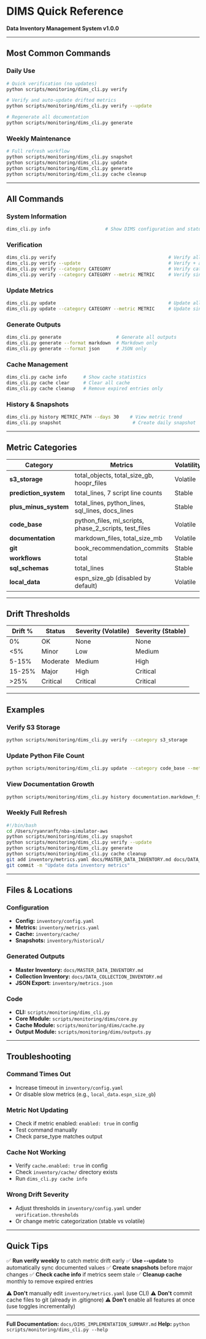 # DIMS Quick Reference

**Data Inventory Management System v1.0.0**

---

## Most Common Commands

### Daily Use
```bash
# Quick verification (no updates)
python scripts/monitoring/dims_cli.py verify

# Verify and auto-update drifted metrics
python scripts/monitoring/dims_cli.py verify --update

# Regenerate all documentation
python scripts/monitoring/dims_cli.py generate
```

### Weekly Maintenance
```bash
# Full refresh workflow
python scripts/monitoring/dims_cli.py snapshot
python scripts/monitoring/dims_cli.py update
python scripts/monitoring/dims_cli.py generate
python scripts/monitoring/dims_cli.py cache cleanup
```

---

## All Commands

### System Information
```bash
dims_cli.py info                    # Show DIMS configuration and status
```

### Verification
```bash
dims_cli.py verify                                         # Verify all metrics
dims_cli.py verify --update                                # Verify + auto-update
dims_cli.py verify --category CATEGORY                     # Verify category
dims_cli.py verify --category CATEGORY --metric METRIC     # Verify single metric
```

### Update Metrics
```bash
dims_cli.py update                                         # Update all metrics
dims_cli.py update --category CATEGORY --metric METRIC     # Update single metric
```

### Generate Outputs
```bash
dims_cli.py generate                    # Generate all outputs
dims_cli.py generate --format markdown  # Markdown only
dims_cli.py generate --format json      # JSON only
```

### Cache Management
```bash
dims_cli.py cache info      # Show cache statistics
dims_cli.py cache clear     # Clear all cache
dims_cli.py cache cleanup   # Remove expired entries only
```

### History & Snapshots
```bash
dims_cli.py history METRIC_PATH --days 30    # View metric trend
dims_cli.py snapshot                          # Create daily snapshot
```

---

## Metric Categories

| Category | Metrics | Volatility |
|----------|---------|------------|
| **s3_storage** | total_objects, total_size_gb, hoopr_files | Volatile |
| **prediction_system** | total_lines, 7 script line counts | Stable |
| **plus_minus_system** | total_lines, python_lines, sql_lines, docs_lines | Stable |
| **code_base** | python_files, ml_scripts, phase_2_scripts, test_files | Volatile |
| **documentation** | markdown_files, total_size_mb | Volatile |
| **git** | book_recommendation_commits | Stable |
| **workflows** | total | Stable |
| **sql_schemas** | total_lines | Stable |
| **local_data** | espn_size_gb (disabled by default) | Volatile |

---

## Drift Thresholds

| Drift % | Status | Severity (Volatile) | Severity (Stable) |
|---------|--------|---------------------|-------------------|
| 0% | OK | None | None |
| <5% | Minor | Low | Medium |
| 5-15% | Moderate | Medium | High |
| 15-25% | Major | High | Critical |
| >25% | Critical | Critical | Critical |

---

## Examples

### Verify S3 Storage
```bash
python scripts/monitoring/dims_cli.py verify --category s3_storage
```

### Update Python File Count
```bash
python scripts/monitoring/dims_cli.py update --category code_base --metric python_files
```

### View Documentation Growth
```bash
python scripts/monitoring/dims_cli.py history documentation.markdown_files --days 90
```

### Weekly Full Refresh
```bash
#!/bin/bash
cd /Users/ryanranft/nba-simulator-aws
python scripts/monitoring/dims_cli.py snapshot
python scripts/monitoring/dims_cli.py verify --update
python scripts/monitoring/dims_cli.py generate
python scripts/monitoring/dims_cli.py cache cleanup
git add inventory/metrics.yaml docs/MASTER_DATA_INVENTORY.md docs/DATA_COLLECTION_INVENTORY.md
git commit -m "Update data inventory metrics"
```

---

## Files & Locations

### Configuration
- **Config:** `inventory/config.yaml`
- **Metrics:** `inventory/metrics.yaml`
- **Cache:** `inventory/cache/`
- **Snapshots:** `inventory/historical/`

### Generated Outputs
- **Master Inventory:** `docs/MASTER_DATA_INVENTORY.md`
- **Collection Inventory:** `docs/DATA_COLLECTION_INVENTORY.md`
- **JSON Export:** `inventory/metrics.json`

### Code
- **CLI:** `scripts/monitoring/dims_cli.py`
- **Core Module:** `scripts/monitoring/dims/core.py`
- **Cache Module:** `scripts/monitoring/dims/cache.py`
- **Output Module:** `scripts/monitoring/dims/outputs.py`

---

## Troubleshooting

### Command Times Out
- Increase timeout in `inventory/config.yaml`
- Or disable slow metrics (e.g., `local_data.espn_size_gb`)

### Metric Not Updating
- Check if metric enabled: `enabled: true` in config
- Test command manually
- Check parse_type matches output

### Cache Not Working
- Verify `cache.enabled: true` in config
- Check `inventory/cache/` directory exists
- Run `dims_cli.py cache info`

### Wrong Drift Severity
- Adjust thresholds in `inventory/config.yaml` under `verification.thresholds`
- Or change metric categorization (stable vs volatile)

---

## Quick Tips

✅ **Run verify weekly** to catch metric drift early
✅ **Use --update** to automatically sync documented values
✅ **Create snapshots** before major changes
✅ **Check cache info** if metrics seem stale
✅ **Cleanup cache** monthly to remove expired entries

⚠️ **Don't** manually edit `inventory/metrics.yaml` (use CLI)
⚠️ **Don't** commit cache files to git (already in .gitignore)
⚠️ **Don't** enable all features at once (use toggles incrementally)

---

**Full Documentation:** `docs/DIMS_IMPLEMENTATION_SUMMARY.md`
**Help:** `python scripts/monitoring/dims_cli.py --help`
